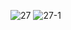 ![27](https://user-images.githubusercontent.com/69049801/129013488-9a804455-1db2-4224-b44e-60ed8915eb24.PNG)
![27-1](https://user-images.githubusercontent.com/69049801/129013490-8e0cc9c3-c34c-4df5-a650-7e2f376c721f.PNG)

